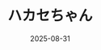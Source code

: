 ---
title: ハカセちゃん
date: 2025-08-31
image: https://cdn.tohu-sand.com/illust/2025-08-31.png
mediumImage: https://cdn.tohu-sand.com/illust/2025-08-31_medium.png
thumbnail: https://cdn.tohu-sand.com/illust/2025-08-31_thumb.png
tags: ["オリジナル"]
description: 可変アンテナ
---